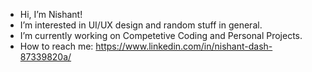 - Hi, I’m Nishant!
- I’m interested in UI/UX design and random stuff in general.
- I’m currently working on Competetive Coding and Personal Projects.
- How to reach me: https://www.linkedin.com/in/nishant-dash-87339820a/

<!---
nd2302/nd2302 is a ✨ special ✨ repository because its `README.md` (this file) appears on your GitHub profile.
You can click the Preview link to take a look at your changes.
--->
